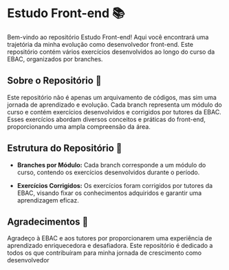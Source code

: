 # Estudo Front-end 📚

Bem-vindo ao repositório Estudo Front-end! Aqui você encontrará uma trajetória da minha evolução como desenvolvedor front-end. Este repositório contém vários exercícios desenvolvidos ao longo do curso da EBAC, organizados por branches.

## Sobre o Repositório 📁

Este repositório não é apenas um arquivamento de códigos, mas sim uma jornada de aprendizado e evolução. Cada branch representa um módulo do curso e contém exercícios desenvolvidos e corrigidos por tutores da EBAC. Esses exercícios abordam diversos conceitos e práticas do front-end, proporcionando uma ampla compreensão da área.

## Estrutura do Repositório 🌱

- **Branches por Módulo:** Cada branch corresponde a um módulo do curso, contendo os exercícios desenvolvidos durante o período.

- **Exercícios Corrigidos:** Os exercícios foram corrigidos por tutores da EBAC, visando fixar os conhecimentos adquiridos e garantir uma aprendizagem eficaz.

## Agradecimentos 🙏

Agradeço à EBAC e aos tutores por proporcionarem uma experiência de aprendizado enriquecedora e desafiadora. Este repositório é dedicado a todos os que contribuíram para minha jornada de crescimento como desenvolvedor
